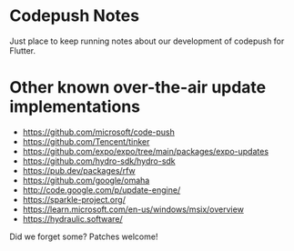 # Codepush Notes

Just place to keep running notes about our development of codepush for Flutter.

# Other known over-the-air update implementations

* https://github.com/microsoft/code-push
* https://github.com/Tencent/tinker
* https://github.com/expo/expo/tree/main/packages/expo-updates
* https://github.com/hydro-sdk/hydro-sdk
* https://pub.dev/packages/rfw
* https://github.com/google/omaha
* http://code.google.com/p/update-engine/
* https://sparkle-project.org/
* https://learn.microsoft.com/en-us/windows/msix/overview
* https://hydraulic.software/

Did we forget some?  Patches welcome!
